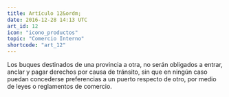 ```yaml
---
title: Artículo 12&ordm;
date: 2016-12-28 14:13 UTC
art_id: 12
icon: "icono_productos"
topic: "Comercio Interno"
shortcode: "art_12"
---
```

Los buques destinados de una provincia a otra, no serán obligados a entrar, anclar y pagar derechos por causa de tránsito, sin que en ningún caso puedan concederse preferencias a un puerto respecto de otro, por medio de leyes o reglamentos de comercio.
